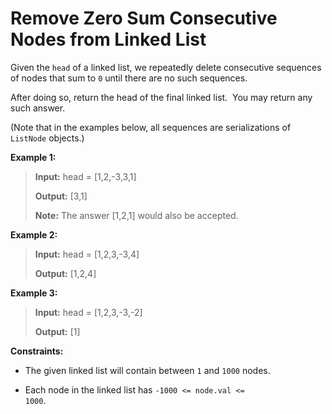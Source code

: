 # Remove Zero Sum Consecutive Nodes from Linked List

Given the <code>head</code> of a linked list, we repeatedly delete consecutive sequences of nodes that sum to <code>0</code> until there are no such sequences.

After doing so, return the head of the final linked list.&nbsp; You may return any such answer.


(Note that in the examples below, all sequences are serializations of <code>ListNode</code> objects.)

**Example 1:**
>
> **Input:** head = [1,2,-3,3,1]
>
> **Output:** [3,1]
>
> **Note:** The answer [1,2,1] would also be accepted.

**Example 2:**
>
> **Input:** head = [1,2,3,-3,4]
>
> **Output:** [1,2,4]

**Example 3:**
>
> **Input:** head = [1,2,3,-3,-2]
>
> **Output:** [1]


**Constraints:**

- The given linked list will contain between <code>1</code> and <code>1000</code> nodes.

- Each node in the linked list has <code>-1000 &lt;= node.val &lt;= 1000</code>.
